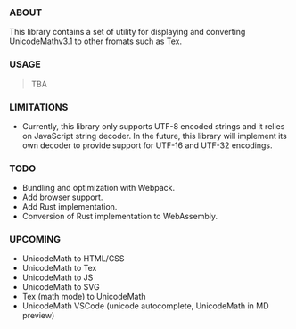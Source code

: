 ### ABOUT
This library contains a set of utility for displaying and converting UnicodeMathv3.1 to other fromats such as Tex.


### USAGE
> TBA

### LIMITATIONS
- Currently, this library only supports UTF-8 encoded strings and it relies on JavaScript string decoder. In the future, this library will implement its own decoder to provide support for UTF-16 and UTF-32 encodings.


### TODO
- Bundling and optimization with Webpack.
- Add browser support.
- Add Rust implementation.
- Conversion of Rust implementation to WebAssembly.


### UPCOMING
- UnicodeMath to HTML/CSS
- UnicodeMath to Tex
- UnicodeMath to JS
- UnicodeMath to SVG
- Tex (math mode) to UnicodeMath
- UnicodeMath VSCode (unicode autocomplete, UnicodeMath in MD preview)
